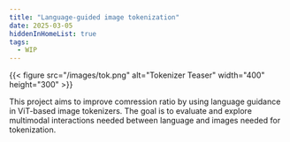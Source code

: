 ```yaml
---
title: "Language-guided image tokenization"
date: 2025-03-05
hiddenInHomeList: true
tags:
  - WIP
---
```


{{< figure src="/images/tok.png" alt="Tokenizer Teaser" width="400" height="300" >}}

This project aims to improve comression ratio by using language guidance in ViT-based image tokenizers. The goal is to evaluate and explore multimodal interactions needed between language and images needed for tokenization.